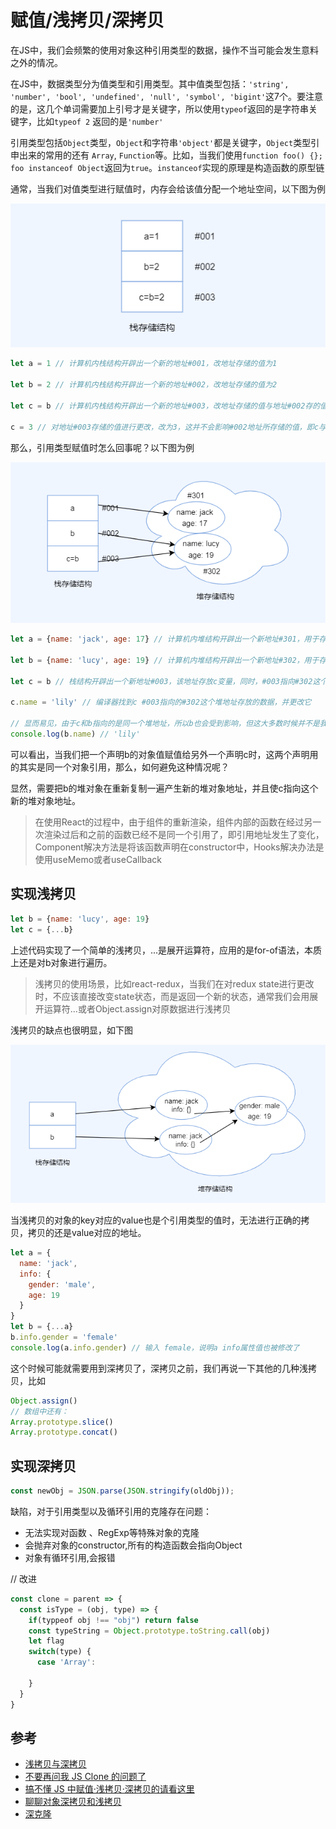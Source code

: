 # 赋值/浅拷贝/深拷贝

在JS中，我们会频繁的使用对象这种引用类型的数据，操作不当可能会发生意料之外的情况。

在JS中，数据类型分为值类型和引用类型。其中值类型包括：`'string', 'number', 'bool', 'undefined', 'null', 'symbol', 'bigint'`这7个。要注意的是，这几个单词需要加上引号才是关键字，所以使用`typeof`返回的是字符串关键字，比如`typeof 2` 返回的是`'number'`

引用类型包括`Object`类型，`Object`和字符串`'object'`都是关键字，`Object`类型引申出来的常用的还有 `Array`, `Function`等。比如，当我们使用`function foo() {}; foo instanceof Object`返回为`true`。`instanceof`实现的原理是构造函数的原型链

通常，当我们对值类型进行赋值时，内存会给该值分配一个地址空间，以下图为例

![值类型赋值](./images/copy/copy1.png)

```js
let a = 1 // 计算机内栈结构开辟出一个新的地址#001，改地址存储的值为1

let b = 2 // 计算机内栈结构开辟出一个新的地址#002，改地址存储的值为2

let c = b // 计算机内栈结构开辟出一个新的地址#003，改地址存储的值与地址#002存的值一样，都是2

c = 3 // 对地址#003存储的值进行更改，改为3，这并不会影响#002地址所存储的值，即c与b值得变化互相不会影响
```

那么，引用类型赋值时怎么回事呢？以下图为例

![引用类型赋值](./images/copy/copy2.png)

```js
let a = {name: 'jack', age: 17} // 计算机内堆结构开辟出一个新地址#301，用于存放 {name: 'jack', age: 17}。紧接着，栈结构开辟出一个新地址#001，该地址存放a变量，同时，#001指向#301这个堆地址

let b = {name: 'lucy', age: 19} // 计算机内堆结构开辟出一个新地址#302，用于存放 {name: 'lucy', age: 19}。紧接着，栈结构开辟出一个新地址#002，该地址存放b变量，同时，#002指向#302这个堆地址

let c = b // 栈结构开辟出一个新地址#003，该地址存放c变量，同时，#003指向#302这个堆地址，也就是说#002与#003指向的是同一个堆地址

c.name = 'lily' // 编译器找到c #003指向的#302这个堆地址存放的数据，并更改它

// 显而易见，由于c和b指向的是同一个堆地址，所以b也会受到影响，但这大多数时候并不是我们想要的结果
console.log(b.name) // 'lily'
```

可以看出，当我们把一个声明b的对象值赋值给另外一个声明c时，这两个声明用的其实是同一个对象引用，那么，如何避免这种情况呢？

显然，需要把b的堆对象在重新复制一遍产生新的堆对象地址，并且使c指向这个新的堆对象地址。

> 在使用React的过程中，由于组件的重新渲染，组件内部的函数在经过另一次渲染过后和之前的函数已经不是同一个引用了，即引用地址发生了变化，Component解决方法是将该函数声明在constructor中，Hooks解决办法是使用useMemo或者useCallback

## 实现浅拷贝

```js
let b = {name: 'lucy', age: 19}
let c = {...b}
```
上述代码实现了一个简单的浅拷贝，...是展开运算符，应用的是for-of语法，本质上还是对b对象进行遍历。

> 浅拷贝的使用场景，比如react-redux，当我们在对redux state进行更改时，不应该直接改变state状态，而是返回一个新的状态，通常我们会用展开运算符...或者Object.assign对原数据进行浅拷贝

浅拷贝的缺点也很明显，如下图

![浅拷贝](./images/copy/copy3.png)

当浅拷贝的对象的key对应的value也是个引用类型的值时，无法进行正确的拷贝，拷贝的还是value对应的地址。

```js
let a = {
  name: 'jack',
  info: {
    gender: 'male',
    age: 19
  }
}
let b = {...a}
b.info.gender = 'female'
console.log(a.info.gender) // 输入 female，说明a info属性值也被修改了
```

这个时候可能就需要用到深拷贝了，深拷贝之前，我们再说一下其他的几种浅拷贝，比如

```js
Object.assign()
// 数组中还有：
Array.prototype.slice()
Array.prototype.concat()
```


## 实现深拷贝

```js
const newObj = JSON.parse(JSON.stringify(oldObj));
```

缺陷，对于引用类型以及循环引用的克隆存在问题：

- 无法实现对函数 、RegExp等特殊对象的克隆
- 会抛弃对象的constructor,所有的构造函数会指向Object
- 对象有循环引用,会报错

// 改进
```js
const clone = parent => {
  const isType = (obj, type) => {
    if(typpeof obj !== "obj") return false
    const typeString = Object.prototype.toString.call(obj)
    let flag
    switch(type) {
      case 'Array':
        
    }
  }
}
```

## 参考

- [浅拷贝与深拷贝](https://juejin.im/post/5b5dcf8351882519790c9a2e)
- [不要再问我 JS Clone 的问题了](https://juejin.im/post/5d5a8be3f265da03b638ad28)
- [搞不懂 JS 中赋值·浅拷贝·深拷贝的请看这里](https://juejin.im/post/5d235d1ef265da1b855c7b5d)
- [聊聊对象深拷贝和浅拷贝](https://juejin.im/post/5c26dd8fe51d4570c053e08b)
- [深克隆](https://www.cxymsg.com/guide/jsWritten.html#深克隆（deepclone）)
